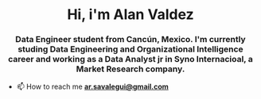 <h1 align="center">Hi, i'm Alan Valdez</h1>
<h3 align="center">Data Engineer student from Cancún, Mexico. I'm currently studing Data Engineering and Organizational Intelligence career and working as a Data Analyst jr in Syno Internacioal, a Market Research company.</h3>

- 📫 How to reach me **ar.savalegui@gmail.com**

<p align="left">
</p>

